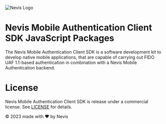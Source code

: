![Nevis Logo](https://www.nevis.net/hubfs/Nevis/images/logotype.svg)

# Nevis Mobile Authentication Client SDK JavaScript Packages

The Nevis Mobile Authentication Client SDK is a software development kit to develop native mobile applications, that are capable of carrying out FIDO UAF 1.1-based authentication in combination with a Nevis Mobile Authentication backend.

# License

Nevis Mobile Authentication Client SDK is release under a commercial license. See [LICENSE](LICENSE) for details.

© 2023 made with ❤ by Nevis
